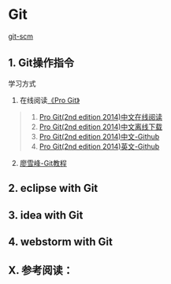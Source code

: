 # Git
[git-scm](https://git-scm.com/)

## 1. Git操作指令
学习方式
1. 在线阅读[《Pro Git》](https://git-scm.com/book/zh/v2)

>1. [Pro Git(2nd edition 2014)中文在线阅读](https://git-scm.com/book/zh/v2)
>2. [Pro Git(2nd edition 2014)中文离线下载](https://github.com/progit/progit2-zh/releases/download/v2.1.1/progit-zh-v2.1.1.pdf)
>3. [Pro Git(2nd edition 2014)中文-Github](https://github.com/progit/progit2-zh)
>4. [Pro Git(2nd edition 2014)英文-Github](https://github.com/progit/progit2)

2. [廖雪峰-Git教程](https://www.liaoxuefeng.com/wiki/0013739516305929606dd18361248578c67b8067c8c017b000)

## 2. eclipse with Git
## 3. idea with Git
## 4. webstorm with Git


## X. 参考阅读：
